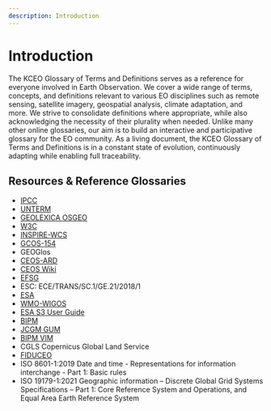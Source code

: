 ```yaml
---
description: Introduction
---
```


# Introduction

The KCEO Glossary of Terms and Definitions serves as a reference for everyone involved in Earth Observation. We cover a wide range of terms, concepts, and definitions relevant to various EO disciplines such as remote sensing, satellite imagery, geospatial analysis, climate adaptation, and more. We strive to consolidate definitions where appropriate, while also acknowledging the necessity of their plurality when needed. Unlike many other online glossaries, our aim is to build an interactive and participative glossary for the EO community. As a living document, the KCEO Glossary of Terms and Definitions is in a constant state of evolution, continuously adapting while enabling full traceability.

## Resources & Reference Glossaries

- [IPCC](https://www.ipcc.ch/sr15/chapter/glossary/)
- [UNTERM](https://unterm.un.org/unterm2/en/)
- [GEOLEXICA OSGEO](https://osgeo.geolexica.org/)
- [W3C](https://w3c.github.io/sdw/bp)
- [INSPIRE-WCS](https://inspire-wcs.eu)
- [GCOS-154](https://library.wmo.int/doc_num.php?explnum_id=3710)
- GEOGlos
- [CEOS-ARD](https://ceos.org/ard/)
- [CEOS Wiki](https://calvalportal.ceos.org/t-d_wiki)
- [EFSG](https://www.efgs.info/information-base/introduction/terminology/)
- ESC: ECE/TRANS/SC.1/GE.21/2018/1
- [ESA](https://earth.esa.int/eogateway/documents/20142/37627/Mission-Quality-Assessment-Guidelines-v2.2.pdf/033c703e-02f8-d993-9859-560aeb61d2a0?version=1.0&t=1676561363850)
- [WMO-WIGOS](https://library.wmo.int/doc_num.php?explnum_id=10109)
- [ESA S3 User Guide](https://sentinels.copernicus.eu/web/sentinel/user-guides/sentinel-3-altimetry/product-types/nrt-or-ntc)
- [BIPM](https://www.bipm.org/en/)
- [JCGM GUM](https://www.bipm.org/documents/20126/50065290/JCGM_GUM_6_2020.pdf/d4e77d99-3870-0908-ff37-c1b6a230a337)
- [BIPM VIM](https://jcgm.bipm.org/vim/en/)
- CGLS Copernicus Global Land Service
- [FIDUCEO](https://research.reading.ac.uk/fiduceo/glossary/)
- ISO 8601-1:2019 Date and time - Representations for information interchange - Part 1: Basic rules
- ISO 19179-1:2021 Geographic information – Discrete Global Grid Systems Specifications – Part 1: Core Reference System and Operations, and Equal Area Earth Reference System
